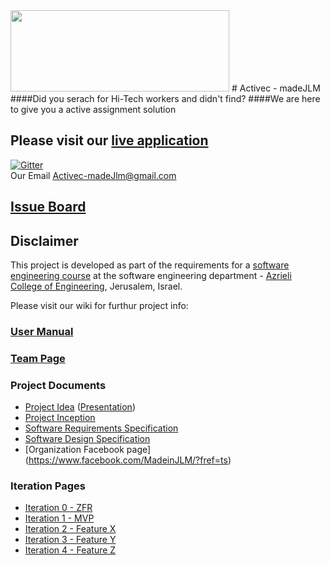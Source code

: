 <img src="https://github.com/RoiZundak/madeJLM-Company/blob/master/SDF-Software Ducument Folder/Images/Logos/logo.png?v=3&s=100" width ="350" height="130">
# Activec - madeJLM 
####Did you serach for Hi-Tech workers and didn't find?
####We are here to give you a active assignment solution
<br />



## Please visit our [live application](https://demo.reactstarterkit.com/)

[![Gitter](https://badges.gitter.im/RoiZundak/madeJLM-Company.svg)](https://gitter.im/RoiZundak/madeJLM-Company?utm_source=badge&utm_medium=badge&utm_campaign=pr-badge)
<br />
Our Email
Activec-madeJlm@gmail.com

## [Issue Board](https://huboard.com/RoiZundak/madeJLM-Company/#/milestones)

## Disclaimer
This project is developed as part of the requirements for a [software engineering course](https://github.com/jce-il/se-class/wiki) at the software engineering department - [Azrieli College of Engineering](http://www.jce.ac.il/), Jerusalem, Israel.

Please visit our wiki for furthur project info: 

### [User Manual](../../wiki/user-manual)

### [Team Page](../../wiki/team)

### Project Documents
- [Project Idea](docs/idea.pdf) ([Presentation](docs/idea-slides.pdf))
- [Project Inception](../../wiki/inception)
- [Software Requirements Specification](../../wiki/srs)
- [Software Design Specification](../../wiki/sds)
- [Organization Facebook page] (https://www.facebook.com/MadeinJLM/?fref=ts)

### Iteration Pages
- [Iteration 0 - ZFR](../../wiki/ZFR)
- [Iteration 1 - MVP]()
- [Iteration 2 - Feature X]()
- [Iteration 3 - Feature Y]()
- [Iteration 4 - Feature Z]()




